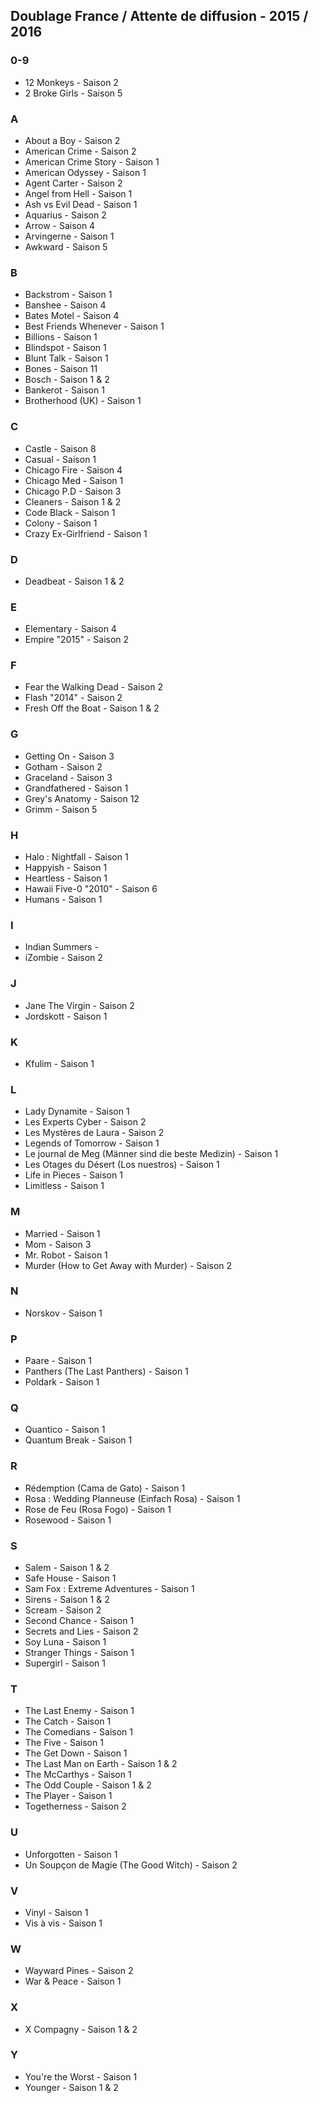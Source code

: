 ## Doublage France / Attente de diffusion - 2015 / 2016

### 0-9

* 12 Monkeys - Saison 2
* 2 Broke Girls - Saison 5

### A

* About a Boy - Saison 2
* American Crime - Saison 2
* American Crime Story - Saison 1
* American Odyssey - Saison 1
* Agent Carter - Saison 2
* Angel from Hell - Saison 1
* Ash vs Evil Dead - Saison 1
* Aquarius - Saison 2
* Arrow - Saison 4
* Arvingerne - Saison 1
* Awkward - Saison 5

### B
* Backstrom - Saison 1
* Banshee - Saison 4
* Bates Motel - Saison 4
* Best Friends Whenever - Saison 1
* Billions - Saison 1
* Blindspot - Saison 1
* Blunt Talk - Saison 1
* Bones - Saison 11
* Bosch - Saison 1 & 2
* Bankerot - Saison 1
* Brotherhood (UK) - Saison 1

### C
* Castle - Saison 8
* Casual - Saison 1
* Chicago Fire - Saison 4
* Chicago Med - Saison 1
* Chicago P.D - Saison 3
* Cleaners - Saison 1 & 2
* Code Black - Saison 1
* Colony - Saison 1
* Crazy Ex-Girlfriend - Saison 1

### D
* Deadbeat - Saison 1 & 2

### E

* Elementary - Saison 4
* Empire "2015" - Saison 2

### F

* Fear the Walking Dead - Saison 2
* Flash "2014" - Saison 2
* Fresh Off the Boat - Saison 1 & 2

### G

* Getting On - Saison 3
* Gotham - Saison 2
* Graceland - Saison 3
* Grandfathered - Saison 1
* Grey's Anatomy - Saison 12
* Grimm - Saison 5

### H

* Halo : Nightfall - Saison 1
* Happyish - Saison 1
* Heartless - Saison 1
* Hawaii Five-0 "2010" - Saison 6
* Humans - Saison 1

### I

* Indian Summers - 
* iZombie - Saison 2

### J

* Jane The Virgin - Saison 2
* Jordskott - Saison 1

### K

* Kfulim - Saison 1

### L

* Lady Dynamite - Saison 1
* Les Experts Cyber - Saison 2
* Les Mystères de Laura - Saison 2
* Legends of Tomorrow - Saison 1
* Le journal de Meg (Männer sind die beste Medizin) - Saison 1 
* Les Otages du Désert (Los nuestros) - Saison 1
* Life in Pieces - Saison 1
* Limitless - Saison 1

### M

* Married - Saison 1
* Mom - Saison 3
* Mr. Robot - Saison 1
* Murder (How to Get Away with Murder) - Saison 2 
 
### N

* Norskov - Saison 1

### P

* Paare - Saison 1
* Panthers (The Last Panthers) - Saison 1
* Poldark - Saison 1

### Q

* Quantico - Saison 1
* Quantum Break - Saison 1

### R

* Rédemption (Cama de Gato) - Saison 1
* Rosa : Wedding Planneuse (Einfach Rosa) - Saison 1
* Rose de Feu (Rosa Fogo) - Saison 1
* Rosewood - Saison 1

### S

* Salem - Saison 1 & 2
* Safe House - Saison 1
* Sam Fox : Extreme Adventures - Saison 1
* Sirens - Saison 1 & 2
* Scream - Saison 2
* Second Chance - Saison 1
* Secrets and Lies - Saison 2
* Soy Luna - Saison 1
* Stranger Things - Saison 1
* Supergirl - Saison 1

### T

* The Last Enemy - Saison 1
* The Catch - Saison 1
* The Comedians - Saison 1
* The Five - Saison 1
* The Get Down - Saison 1
* The Last Man on Earth - Saison 1 & 2
* The McCarthys - Saison 1
* The Odd Couple - Saison 1 & 2
* The Player - Saison 1
* Togetherness - Saison 2

### U

* Unforgotten - Saison 1
* Un Soupçon de Magie (The Good Witch) - Saison 2

### V

* Vinyl - Saison 1
* Vis à vis - Saison 1

### W

* Wayward Pines - Saison 2
* War & Peace - Saison 1

### X 

* X Compagny - Saison 1 & 2

### Y

* You're the Worst - Saison 1 
* Younger - Saison 1 & 2